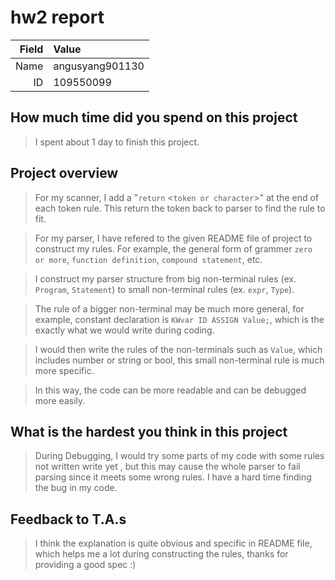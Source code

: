 # hw2 report

|Field|Value|
|-:|:-|
|Name|angusyang901130|
|ID|109550099|

## How much time did you spend on this project

> I spent about 1 day to finish this project.

## Project overview

> For my scanner, I add a "`return` <`token or character`>" at the end of each token rule. This return the token back to parser to find the rule to fit.

> For my parser, I have refered to the given README file of project to construct my rules. For example, the general form of grammer `zero or more`, `function definition`, `compound statement`, etc.
 
> I construct my parser structure from big non-terminal rules (ex. `Program`, `Statement`) to small non-terminal rules (ex. `expr`, `Type`).
 
> The rule of a bigger non-terminal may be much more general, for example, constant declaration is `KWvar ID ASSIGN Value;`, which is the exactly what we would write during coding. 

> I would then write the rules of the non-terminals such as `Value`, which includes number or string or bool, this small non-terminal rule is much more specific. 

> In this way, the code can be more readable and can be debugged more easily. 

## What is the hardest you think in this project

> During Debugging, I would try some parts of my code with some rules not written write yet , but this may cause the whole parser to fail parsing since it meets some wrong rules. I have a hard time finding the bug in my code.

## Feedback to T.A.s

> I think the explanation is quite obvious and specific in README file, which helps me a lot during constructing the rules, thanks for providing a good spec :)
